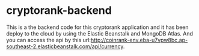 # cryptorank-backend

This is a the backend code for this cryptorank application and it has been deploy to the cloud by using the Elastic Beanstalk and MongoDB Atlas.
And you can access the api by this url:http://coinrank-env.eba-u7vpw8bc.ap-southeast-2.elasticbeanstalk.com/api/currency.